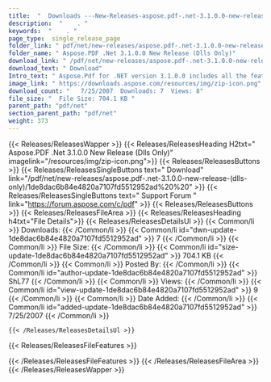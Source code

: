 ```yaml
---
title:  "  Downloads ---New-Releases-aspose.pdf-.net-3.1.0.0-new-release-(dlls-only) . " 
description:  "    . " 
keywords:  "    . " 
page_type:  single_release_page
folder_link: " pdf/net/new-releases/aspose.pdf-.net-3.1.0.0-new-release-(dlls-only)/"
folder_name: " Aspose.PDF .Net 3.1.0.0 New Release (Dlls Only)"
download_link: " /pdf/net/new-releases/aspose.pdf-.net-3.1.0.0-new-release-(dlls-only)/1de8dac6b84e4820a7107fd5512952ad"
download_text: " Download"
Intro_text: " Aspose.Pdf for .NET version 3.1.0.0 includes all the features provided in Hotfix..."
image_link: " https://downloads.aspose.com/resources/img/zip-icon.png"
download_count: "   7/25/2007  Downloads: 7  Views: 8"
file_size: "  File Size: 704.1 KB "
parent_path: "pdf/net"
section_parent_path: "pdf/net"
weight: 373 
---
```


{{< Releases/ReleasesWapper >}}
  {{< Releases/ReleasesHeading H2txt=" Aspose.PDF .Net 3.1.0.0 New Release (Dlls Only)" imagelink="/resources/img/zip-icon.png">}}
  {{< Releases/ReleasesButtons >}}
    {{< Releases/ReleasesSingleButtons text=" Download" link="/pdf/net/new-releases/aspose.pdf-.net-3.1.0.0-new-release-(dlls-only)/1de8dac6b84e4820a7107fd5512952ad%20%20" >}}
    {{< Releases/ReleasesSingleButtons text=" Support Forum " link="https://forum.aspose.com/c/pdf" >}}
  {{< Releases/ReleasesButtons >}}
  {{< Releases/ReleasesFileArea >}}
    {{< Releases/ReleasesHeading h4txt="File Details">}}
    {{< Releases/ReleasesDetailsUl >}}
            {{< Common/li  >}} Downloads: {{< /Common/li >}} 
      {{< Common/li id="dwn-update-1de8dac6b84e4820a7107fd5512952ad" >}} 7 {{< /Common/li >}} 
      {{< Common/li  >}} File Size: {{< /Common/li >}} 
      {{< Common/li id="size-update-1de8dac6b84e4820a7107fd5512952ad" >}} 704.1 KB {{< /Common/li >}} 
      {{< Common/li  >}} Posted By: {{< /Common/li >}} 
      {{< Common/li id="author-update-1de8dac6b84e4820a7107fd5512952ad" >}} ShL77 {{< /Common/li >}} 
      {{< Common/li  >}} Views: {{< /Common/li >}} 
      {{< Common/li id="view-update-1de8dac6b84e4820a7107fd5512952ad" >}} 9 {{< /Common/li >}} 
      {{< Common/li  >}} Date Added: {{< /Common/li >}} 
      {{< Common/li id="added-update-1de8dac6b84e4820a7107fd5512952ad" >}} 7/25/2007 {{< /Common/li >}} 

    {{< /Releases/ReleasesDetailsUl >}}

  {{< Releases/ReleasesFileFeatures >}}
      
  {{< /Releases/ReleasesFileFeatures >}}
 {{< /Releases/ReleasesFileArea >}}
{{< /Releases/ReleasesWapper >}}


